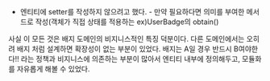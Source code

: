 - 엔티티에 setter를 작성하지 않으려고 했다. - 만약 필요하다면 의미를 부여한 메서드로 작성(객체가 직접 상태를 적용하는 ex)UserBadge의 obtain()



사실 이 모든 것은 배지 도메인의 비지니스적인 특징 덕분이다. 다른 도메인에서는 오히려 배지 처럼 설계하면 확장성이 없는 부분이 있었다. 배지는 A일 경우 반드시 B여야한다!! 라는 정책과 비지니스에 의존하는 부분이 많아서 엔티티 내부에 정의해두고, 모듈화를 자유롭게 해볼 수 있었다. 

